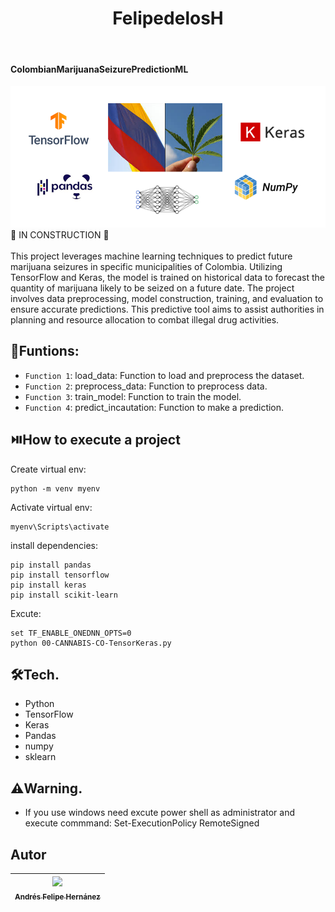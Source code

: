 <h1 align="center"> FelipedelosH </h1>
<br>
<h4>ColombianMarijuanaSeizurePredictionML</h4>

![Banner](Docs/banner.png)
:construction: IN CONSTRUCTION :construction:
<br><br>
This project leverages machine learning techniques to predict future marijuana seizures in specific municipalities of Colombia. Utilizing TensorFlow and Keras, the model is trained on historical data to forecast the quantity of marijuana likely to be seized on a future date. The project involves data preprocessing, model construction, training, and evaluation to ensure accurate predictions. This predictive tool aims to assist authorities in planning and resource allocation to combat illegal drug activities.

## :hammer:Funtions:

- `Function 1`: load_data: Function to load and preprocess the dataset.<br>
- `Function 2`: preprocess_data: Function to preprocess data.<br>
- `Function 3`: train_model: Function to train the model.<br>
- `Function 4`: predict_incautation: Function to make a prediction.<br>


## :play_or_pause_button:How to execute a project


Create virtual env:

```
python -m venv myenv
```

Activate virtual env:

```
myenv\Scripts\activate
```

install dependencies:

```
pip install pandas
pip install tensorflow
pip install keras
pip install scikit-learn
```

Excute:

```
set TF_ENABLE_ONEDNN_OPTS=0
python 00-CANNABIS-CO-TensorKeras.py
```

## :hammer_and_wrench:Tech.

- Python
- TensorFlow
- Keras
- Pandas
- numpy
- sklearn

## :warning:Warning.

- If you use windows need excute power shell as administrator and execute commmand: Set-ExecutionPolicy RemoteSigned

## Autor

| [<img src="https://avatars.githubusercontent.com/u/38327255?v=4" width=115><br><sub>Andrés Felipe Hernánez</sub>](https://github.com/felipedelosh)|
| :---: |